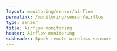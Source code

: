 ```yaml
---
layout: monitoring/sensor/airflow
permalink: /monitoring/sensor/airflow
type: sensor
title: Airflow monitoring
header: Airflow monitoring
subheader: Spook remote wireless sensors
---
```

